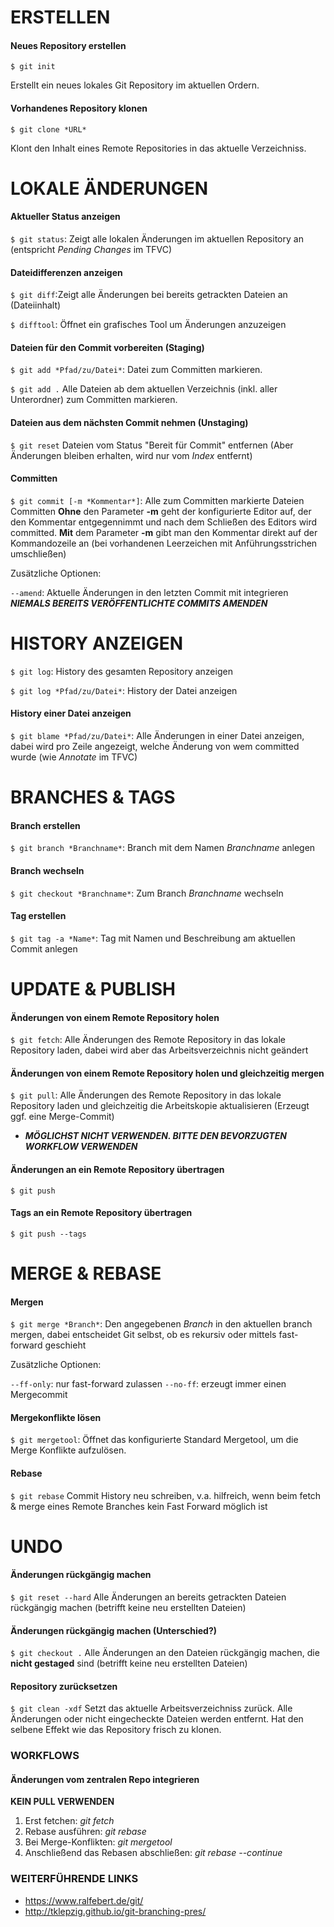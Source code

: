 # ERSTELLEN

#### Neues Repository erstellen 
`$ git init`

Erstellt ein neues lokales Git Repository im aktuellen Ordern.
  
#### Vorhandenes Repository klonen
`$ git clone *URL*`

Klont den Inhalt eines Remote Repositories in das aktuelle Verzeichniss.
  
# LOKALE ÄNDERUNGEN
  
#### Aktueller Status anzeigen
`$ git status`: Zeigt alle lokalen Änderungen im aktuellen Repository an (entspricht *Pending Changes* im TFVC)

#### Dateidifferenzen  anzeigen
`$ git diff`:Zeigt alle Änderungen bei bereits getrackten Dateien an (Dateiinhalt)

`$ difftool`:   Öffnet ein grafisches Tool um Änderungen anzuzeigen

#### Dateien für den Commit vorbereiten (Staging)
`$ git add *Pfad/zu/Datei*`: Datei zum Committen markieren.

`$ git add .`  Alle Dateien ab dem aktuellen Verzeichnis (inkl. aller Unterordner) zum Committen markieren.

#### Dateien aus dem nächsten Commit nehmen (Unstaging)
`$ git reset`
  Dateien vom Status "Bereit für Commit" entfernen (Aber Änderungen bleiben erhalten, wird nur vom *Index* entfernt)

#### Committen

`$ git commit [-m *Kommentar*]`: Alle zum Committen markierte Dateien Committen
  **Ohne** den Parameter **-m** geht der konfigurierte Editor auf, der den Kommentar entgegennimmt und nach dem Schließen des Editors wird committed.
  **Mit** dem Parameter **-m** gibt man den Kommentar direkt auf der Kommandozeile an (bei vorhandenen Leerzeichen mit Anführungsstrichen umschließen)

Zusätzliche Optionen:

`--amend`:  Aktuelle Änderungen in den letzten Commit mit integrieren ***NIEMALS BEREITS VERÖFFENTLICHTE COMMITS AMENDEN***

# HISTORY ANZEIGEN

`$ git log`: History des gesamten Repository anzeigen

`$ git log *Pfad/zu/Datei*`: History der Datei anzeigen

#### History einer Datei anzeigen
`$ git blame *Pfad/zu/Datei*`: Alle Änderungen in einer Datei anzeigen, dabei wird pro Zeile angezeigt, welche Änderung von wem committed wurde (wie *Annotate* im TFVC)

# BRANCHES & TAGS

#### Branch erstellen
`$ git branch *Branchname*`: Branch mit dem Namen *Branchname* anlegen

#### Branch wechseln
`$ git checkout *Branchname*`: Zum Branch *Branchname* wechseln

#### Tag erstellen
`$ git tag -a *Name*`: Tag mit Namen und Beschreibung am aktuellen Commit anlegen

# UPDATE & PUBLISH

#### Änderungen von einem Remote Repository holen
`$ git fetch`: Alle Änderungen des Remote Repository in das lokale Repository laden, dabei wird aber das Arbeitsverzeichnis nicht geändert

#### Änderungen von einem Remote Repository holen und gleichzeitig mergen
`$ git pull`: Alle Änderungen des Remote Repository in das lokale Repository laden und gleichzeitig die Arbeitskopie aktualisieren (Erzeugt ggf. eine Merge-Commit)
* ***MÖGLICHST NICHT VERWENDEN. BITTE DEN BEVORZUGTEN WORKFLOW VERWENDEN***

#### Änderungen an ein Remote Repository übertragen 
`$ git push`

#### Tags an ein Remote Repository übertragen
`$ git push --tags`

# MERGE & REBASE

#### Mergen
`$ git merge *Branch*`: Den angegebenen *Branch* in den aktuellen branch mergen, dabei entscheidet Git selbst, ob es rekursiv oder mittels fast-forward geschieht

Zusätzliche Optionen:

`--ff-only`: nur fast-forward zulassen
`--no-ff`: erzeugt immer einen Mergecommit

#### Mergekonflikte lösen
`$ git mergetool`: Öffnet das konfigurierte Standard Mergetool, um die Merge Konflikte aufzulösen.

#### Rebase
`$ git rebase`
Commit History neu schreiben, v.a. hilfreich, wenn beim fetch & merge eines Remote Branches kein Fast Forward möglich ist

# UNDO

#### Änderungen rückgängig machen
`$ git reset --hard`
 Alle Änderungen an bereits getrackten Dateien rückgängig machen (betrifft keine neu erstellten Dateien)

#### Änderungen rückgängig machen (Unterschied?)
`$ git checkout .`
Alle Änderungen an den Dateien rückgängig machen, die **nicht gestaged** sind (betrifft keine neu erstellten Dateien)

#### Repository zurücksetzen
`$ git clean -xdf`
Setzt das aktuelle Arbeitsverzeichniss zurück. Alle Änderungen oder nicht eingecheckte Dateien werden entfernt. Hat den selbene Effekt wie das Repository frisch zu klonen.

### WORKFLOWS

####  Änderungen vom zentralen Repo integrieren

**KEIN PULL VERWENDEN**  
1. Erst fetchen: *git fetch*  
2. Rebase ausführen: *git rebase*  
3. Bei Merge-Konflikten: *git mergetool*  
4. Anschließend das Rebasen abschließen: *git rebase --continue*  

### WEITERFÜHRENDE LINKS

- https://www.ralfebert.de/git/
- http://tklepzig.github.io/git-branching-pres/
